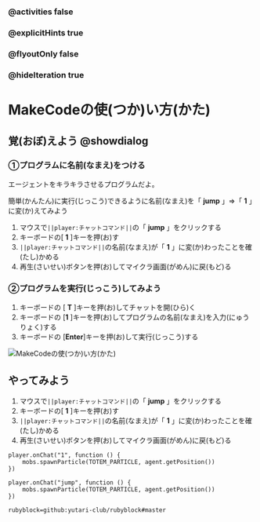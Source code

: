 ### @activities false
### @explicitHints true
### @flyoutOnly false 
### @hideIteration true

# MakeCodeの使(つか)い方(かた)
<!-- ====================== -->
##  覚(おぼ)えよう @showdialog
### ①プログラムに名前(なまえ)をつける
エージェントをキラキラさせるプログラムだよ。

簡単(かんたん)に実行(じっこう)できるように名前(なまえ)を「 **jump** 」⇒「 **1** 」に変(か)えてみよう
1. マウスで``||player:チャットコマンド||``の「 **jump** 」をクリックする
1. キーボードの[ **1** ]キーを押(お)す
1. ``||player:チャットコマンド||``の名前(なまえ)が「 **1** 」に変(か)わったことを確(たし)かめる
1. 再生(さいせい)ボタンを押(お)してマイクラ画面(がめん)に戻(もど)る

### ②プログラムを実行(じっこう)してみよう
1. キーボードの [ **T** ]キーを押(お)してチャットを開(ひら)く
1. キーボードの [**1** ]キーを押(お)してプログラムの名前(なまえ)を入力(にゅうりょく)する
1. キーボードの [**Enter**]キーを押(お)して実行(じっこう)する

![MakeCodeの使(つか)い方(かた)](https://yutari-club.github.io/mctuto/block01/lesson01/welcome.gif)

## やってみよう
1. マウスで``||player:チャットコマンド||``の「 **jump** 」をクリックする
1. キーボードの[ **1** ]キーを押(お)す
1. ``||player:チャットコマンド||``の名前(なまえ)が「 **1** 」に変(か)わったことを確(たし)かめる
1. 再生(さいせい)ボタンを押(お)してマイクラ画面(がめん)に戻(もど)る
```blocks
player.onChat("1", function () {
    mobs.spawnParticle(TOTEM_PARTICLE, agent.getPosition())
})
```


```template
player.onChat("jump", function () {
    mobs.spawnParticle(TOTEM_PARTICLE, agent.getPosition())
})
```

```package
rubyblock=github:yutari-club/rubyblock#master
```
